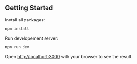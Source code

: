 ## Getting Started

Install all packages:

```bash
npm install
```

Run developement server:

```bash
npm run dev
```

Open [http://localhost:3000](http://localhost:3000) with your browser to see the result.
